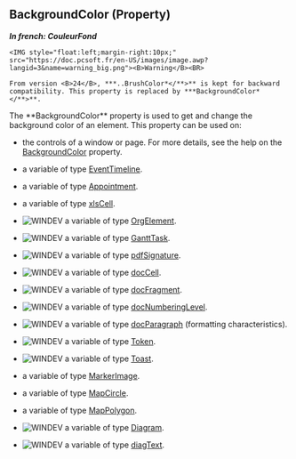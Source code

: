 


## BackgroundColor (Property)

***In french: CouleurFond***
	

<DIV class="specObsolete">
	<IMG style="float:left;margin-right:10px;" src="https://doc.pcsoft.fr/en-US/images/image.awp?langid=3&name=warning_big.png"><B>Warning</B><BR>
	From version <B>24</B>, ***..BrushColor*</**>** is kept for backward compatibility. This property is replaced by ***BackgroundColor*</**>**.
</DIV><a name="XUse"></a>
<a name="Use"></a>
<a name="description"></a>
The **BackgroundColor** property is used to get and change the background color of an element. This property can be used on:

- the controls of a window or page. For more details, see the help on the [BackgroundColor](../Proprietes/2510022.md) property.

- a variable of type [EventTimeline](../WDLang1/1000020612.md).

- a variable of type [Appointment](../WDLang1/1000019244.md).

- a variable of type [xlsCell](../WDLang5/1000017472.md). 

- ![WINDEV](https://doc.pcsoft.fr/ext/images/us/WD.png) a variable of type [OrgElement](../WDLang1/1000019713.md).

- ![WINDEV](https://doc.pcsoft.fr/ext/images/us/WD.png) a variable of type [GanttTask](../WDLang1/1000020881.md).

- ![WINDEV](https://doc.pcsoft.fr/ext/images/us/WD.png) a variable of type [pdfSignature](../WDLang6/1000022255.md).

- ![WINDEV](https://doc.pcsoft.fr/ext/images/us/WD.png) a variable of type [docCell](../WDLang1/1000022927.md).

- ![WINDEV](https://doc.pcsoft.fr/ext/images/us/WD.png) a variable of type [docFragment](../WDLang1/1000022482.md).

- ![WINDEV](https://doc.pcsoft.fr/ext/images/us/WD.png) a variable of type [docNumberingLevel](../WDLang1/1000022799.md).

- ![WINDEV](https://doc.pcsoft.fr/ext/images/us/WD.png) a variable of type [docParagraph](../WDLang1/1000022483.md) (formatting characteristics).

- ![WINDEV](https://doc.pcsoft.fr/ext/images/us/WD.png) a variable of type [Token](../WDLang1/1000023942.md).

- ![WINDEV](https://doc.pcsoft.fr/ext/images/us/WD.png) a variable of type [Toast](../WDLang1/1000024638.md).

- a variable of type [MarkerImage](../WDLang3/1000025796.md).

- a variable of type [MapCircle](../WDLang3/1000025504.md).

- a variable of type [MapPolygon](../WDLang3/1000025476.md).

- ![WINDEV](https://doc.pcsoft.fr/ext/images/us/WD.png) a variable of type [Diagram](../WDLang1/1410088055.md).

- ![WINDEV](https://doc.pcsoft.fr/ext/images/us/WD.png) a variable of type [diagText](../WDLang1/1410088393.md).




